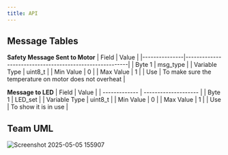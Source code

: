```yaml
---
title: API
---
```


 ## Message Tables
**Safety Message Sent to Motor**
| Field         | Value                                                   |
|---------------|---------------------------------------------------------|
| Byte 1        | msg_type                                                |
| Variable Type | uint8_t                                                 |
| Min Value     | 0                                                       |
| Max Value     | 1                                                       |
| Use           | To make sure the temperature on motor does not overheat |

**Message to LED**
| Field         | Value                |
| ------------- | -------------------- |
| Byte 1        | LED_set              |
| Variable Type | uint8_t              |
| Min Value     | 0                    |
| Max Value     | 1                    |
| Use           | To show it is in use |

## Team UML
![Screenshot 2025-05-05 155907](https://github.com/user-attachments/assets/471b7be5-e13f-4b95-80c2-1caec39096c8)
